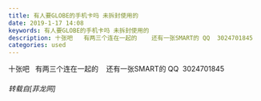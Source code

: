 ```yaml
---
title: 有人要GLOBE的手机卡吗 未拆封使用的
date: 2019-1-17 14:08
keywords: 有人要GLOBE的手机卡吗 未拆封使用的
description: 十张吧   有两三个连在一起的    还有一张SMART的 QQ  3024701845
categories: used
---
```

<td class="t_f" id="postmessage_2721117">

十张吧   有两三个连在一起的    还有一张SMART的 QQ  3024701845</td>
###### 转载自[菲龙网]